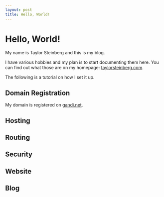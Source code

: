 ```yaml
---
layout: post
title: Hello, World!
---
```


# Hello, World!

My name is Taylor Steinberg and this is my blog.

I have various hobbies and my plan is to start documenting them here. You can find out what those are on my homepage: [taylorsteinberg.com](https://www.taylorsteinberg.com).

The following is a tutorial on how I set it up.

## Domain Registration

My domain is registered on [gandi.net](https://www.gandi.net).

## Hosting

## Routing

## Security

## Website

## Blog
